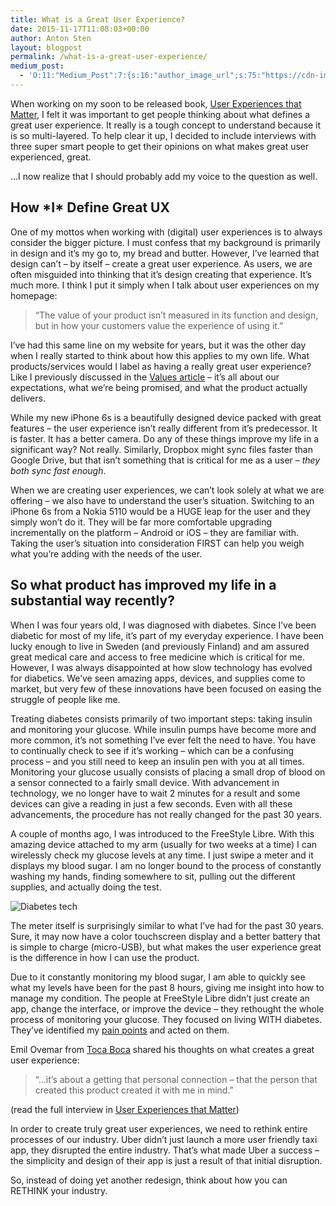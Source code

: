 ```yaml
---
title: What is a Great User Experience?
date: 2015-11-17T11:08:03+00:00
author: Anton Sten
layout: blogpost
permalink: /what-is-a-great-user-experience/
medium_post:
  - 'O:11:"Medium_Post":7:{s:16:"author_image_url";s:75:"https://cdn-images-2.medium.com/fit/c/200/200/1*sBkMGX19CG9furNqzt-uBg.jpeg";s:10:"author_url";s:29:"https://medium.com/@antonsten";s:10:"cross_link";s:3:"yes";s:2:"id";s:12:"62c541d86bd5";s:7:"license";s:19:"all-rights-reserved";s:6:"status";s:5:"draft";s:3:"url";s:42:"https://medium.com/@antonsten/62c541d86bd5";}'
---
```

When working on my soon to be released book, [User Experiences that Matter](https://www.antonsten.com/book/), I felt it was important to get people thinking about what defines a great user experience. It really is a tough concept to understand because it is so multi-layered. To help clear it up, I decided to include interviews with three super smart people to get their opinions on what makes great user experienced, great.

&#8230;I now realize that I should probably add my voice to the question as well.

## How \*I\* Define Great UX

One of my mottos when working with (digital) user experiences is to always consider the bigger picture. I must confess that my background is primarily in design and it’s my go to, my bread and butter. However, I’ve learned that design can’t &#8211; by itself &#8211; create a great user experience. As users, we are often misguided into thinking that it’s design creating that experience. It’s much more. I think I put it simply when I talk about user experiences on my homepage:

> “The value of your product isn’t measured in its function and design, but in how your customers value the experience of using it.”

I’ve had this same line on my website for years, but it was the other day when I really started to think about how this applies to my own life. What products/services would I label as having a really great user experience? Like I previously discussed in the [Values article](https://www.antonsten.com/understanding-values/) &#8211; it’s all about our expectations, what we’re being promised, and what the product actually delivers.

While my new iPhone 6s is a beautifully designed device packed with great features &#8211; the user experience isn’t really different from it’s predecessor. It is faster. It has a better camera. Do any of these things improve my life in a significant way? Not really. Similarly, Dropbox might sync files faster than Google Drive, but that isn’t something that is critical for me as a user &#8211; _they both sync fast enough_.

When we are creating user experiences, we can’t look solely at what we are offering &#8211; we also have to understand the user’s situation. Switching to an iPhone 6s from a Nokia 5110 would be a HUGE leap for the user and they simply won’t do it. They will be far more comfortable upgrading incrementally on the platform &#8211; Android or iOS &#8211; they are familiar with. Taking the user’s situation into consideration FIRST can help you weigh what you’re adding with the needs of the user.

## So what product has improved my life in a substantial way recently?

When I was four years old, I was diagnosed with diabetes. Since I’ve been diabetic for most of my life, it’s part of my everyday experience. I have been lucky enough to live in Sweden (and previously Finland) and am assured great medical care and access to free medicine which is critical for me. However, I was always disappointed at how slow technology has evolved for diabetics. We’ve seen amazing apps, devices, and supplies come to market, but very few of these innovations have been focused on easing the struggle of people like me.

Treating diabetes consists primarily of two important steps: taking insulin and monitoring your glucose. While insulin pumps have become more and more common, it’s not something I’ve ever felt the need to have. You have to continually check to see if it’s working &#8211; which can be a confusing process &#8211; and you still need to keep an insulin pen with you at all times. Monitoring your glucose usually consists of placing a small drop of blood on a sensor connected to a fairly small device. With advancement in technology, we no longer have to wait 2 minutes for a result and some devices can give a reading in just a few seconds. Even with all these advancements, the procedure has not really changed for the past 30 years.

A couple of months ago, I was introduced to the FreeStyle Libre. With this amazing device attached to my arm (usually for two weeks at a time) I can wirelessly check my glucose levels at any time. I just swipe a meter and it displays my blood sugar. I am no longer bound to the process of constantly washing my hands, finding somewhere to sit, pulling out the different supplies, and actually doing the test.

![Diabetes tech](/images/blog/A9649582-DC2A-4260-A76C-679975658524.jpg)

The meter itself is surprisingly similar to what I’ve had for the past 30 years. Sure, it may now have a color touchscreen display and a better battery that is simple to charge (micro-USB), but what makes the user experience great is the difference in how I can use the product.

Due to it constantly monitoring my blood sugar, I am able to quickly see what my levels have been for the past 8 hours, giving me insight into how to manage my condition. The people at FreeStyle Libre didn’t just create an app, change the interface, or improve the device &#8211; they rethought the whole process of monitoring your glucose. They focused on living WITH diabetes. They’ve identified my [pain points](https://www.antonsten.com/understanding-pain-dream-fix/) and acted on them.

Emil Ovemar from <a href="http://www.tocaboca.com" target="_blank">Toca Boca</a> shared his thoughts on what creates a great user experience:

> “&#8230;it’s about a getting that personal connection &#8211; that the person that created this product created it with me in mind.”

(read the full interview in [User Experiences that Matter](https://antonsten.com/books/user-experiences-matter/))

In order to create truly great user experiences, we need to rethink entire processes of our industry. Uber didn’t just launch a more user friendly taxi app, they disrupted the entire industry. That’s what made Uber a success &#8211; the simplicity and design of their app is just a result of that initial disruption.

So, instead of doing yet another redesign, think about how you can RETHINK your industry.
